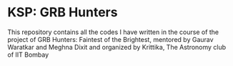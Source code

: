 # KSP: GRB Hunters

This repository contains all the codes I have written in the course of the project of GRB Hunters: Faintest of the Brightest, mentored by Gaurav Waratkar and Meghna Dixit and organized by Krittika, The Astronomy club of IIT Bombay
